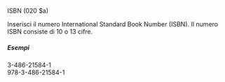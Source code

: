 ISBN (020 $a)

 Inserisci il numero International Standard Book Number (ISBN). Il numero ISBN consiste di 10 o 13 cifre.   
  
##### Esempi  
3-486-21584-1  
978-3-486-21584-1 
